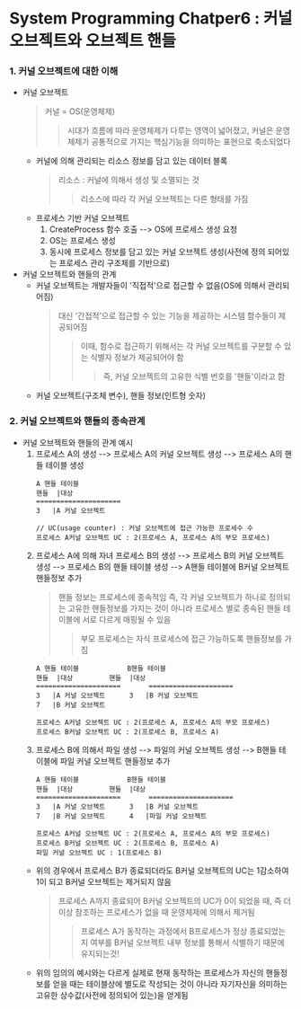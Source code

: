 # System Programming Chatper6 : 커널 오브젝트와 오브젝트 핸들
### 1. 커널 오브젝트에 대한 이해
- 커널 오브젝트
	> 커널 = OS(운영체제)
	>> 시대가 흐름에 따라 운영체제가 다루는 영역이 넓어졌고, 커널은 운영체제가 공통적으로 가지는 핵심기능을 의미하는 표현으로 축소되었다
	- 커널에 의해 관리되는 리소스 정보를 담고 있는 데이터 블록
		> 리소스 : 커널에 의해서 생성 및 소멸되는 것
		>> 리소스에 따라 각 커널 오브젝트는 다른 형태를 가짐
	- 프로세스 기반 커널 오브젝트
		1. CreateProcess 함수 호출 --> OS에 프로세스 생성 요청
		1. OS는 프로세스 생성
		1. 동시에 프로세스 정보를 담고 있는 커널 오브젝트 생성(사전에 정의 되어있는 프로세스 관리 구조체를 기반으로)
- 커널 오브젝트와 핸들의 관계
	- 커널 오브젝트는 개발자들이 '직접적'으로 접근할 수 없음(OS에 의해서 관리되어짐)
		> 대신 '간접적'으로 접근할 수 있는 기능을 제공하는 시스템 함수들이 제공되어짐
		>> 이때, 함수로 접근하기 위해서는 각 커널 오브젝트를 구분할 수 있는 식별자 정보가 제공되어야 함
		>>> 즉, 커널 오브젝트의 고유한 식별 번호를 '핸들'이라고 함
	- 커널 오브젝트(구조체 변수), 핸들 정보(인트형 숫자)
### 2. 커널 오브젝트와 핸들의 종속관계
- 커널 오브젝트와 핸들의 관계 예시
	1. 프로세스 A의 생성 --> 프로세스 A의 커널 오브젝트 생성 --> 프로세스 A의 핸들 테이블 생성
		```
		A 핸들 테이블
		핸들	|대상
		=====================
		3	|A 커널 오브젝트

		// UC(usage counter) : 커널 오브젝트에 접근 가능한 프로세수 수
		프로세스 A커널 오브젝트 UC : 2(프로세스 A, 프로세스 A의 부모 프로세스)
		```
	1. 프로세스 A에 의해 자녀 프로세스 B의 생성 --> 프로세스 B의 커널 오브젝트 생성 --> 프로세스 B의 핸들 테이블 생성 --> A핸들 테이블에 B커널 오브젝트 핸들정보 추가
		> 핸들 정보는 프로세스에 종속적임 즉, 각 커널 오브젝트가 하나로 정의되는 고유한 핸들정보를 가지는 것이 아니라 프로세스 별로 종속된 핸들 테이블에 서로 다르게 매핑될 수 있음
		>> 부모 프로세스는 자식 프로세스에 접근 가능하도록 핸들정보를 가짐
		```
		A 핸들 테이블			B핸들 테이블
		핸들	|대상			핸들	|대상
		=====================		=====================
		3	|A 커널 오브젝트		3	|B 커널 오브젝트
		7	|B 커널 오브젝트

		프로세스 A커널 오브젝트 UC : 2(프로세스 A, 프로세스 A의 부모 프로세스)
		프로세스 B커널 오브젝트 UC : 2(프로세스 B, 프로세스 A)
		```
	1. 프로세스 B에 의해서 파일 생성 --> 파일의 커널 오브젝트 생성 --> B핸들 테이블에 파일 커널 오브젝트 핸들정보 추가
		```
		A 핸들 테이블			B핸들 테이블
		핸들	|대상			핸들	|대상
		=====================		=====================
		3	|A 커널 오브젝트		3	|B 커널 오브젝트
		7	|B 커널 오브젝트		4	|파일 커널 오브젝트

		프로세스 A커널 오브젝트 UC : 2(프로세스 A, 프로세스 A의 부모 프로세스)
		프로세스 B커널 오브젝트 UC : 2(프로세스 B, 프로세스 A)
		파일 커널 오브젝트 UC : 1(프로세스 B)
		```
	- 위의 경우에서 프로세스 B가 종료되더라도 B커널 오브젝트의 UC는 1감소하여 1이 되고 B커널 오브젝트는 제거되지 않음
		> 프로세스 A까지 종료되어 B커널 오브젝트의 UC가 0이 되었을 때, 즉 더이상 참조하는 프로세스가 없을 때 운영체제에 의해서 제거됨
		>> 프로세스 A가 동작하는 과정에서 B프로세스가 정상 종료되었는지 여부를 B커널 오브젝트 내부 정보를 통해서 식별하기 때문에 유지되는것!
	- 위의 임의의 예시와는 다르게 실제로 현재 동작하는 프로세스가 자신의 핸들정보를 얻을 때는 테이블상에 별도로 작성되는 것이 아니라 자기자신을 의미하는 고유한 상수값(사전에 정의되어 있는)을 얻게됨

